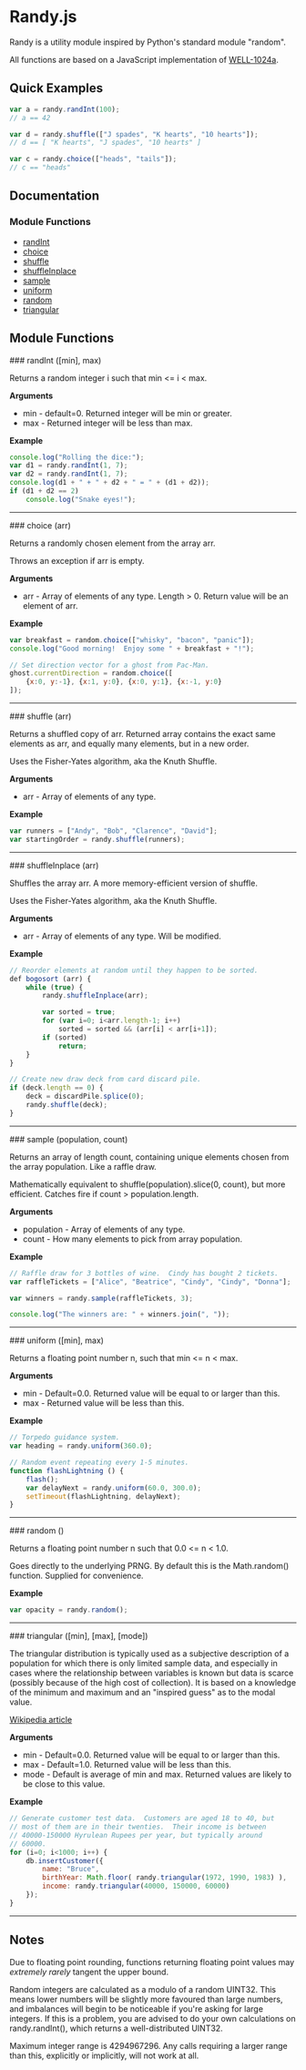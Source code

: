 # Randy.js

Randy is a utility module inspired by Python's standard module
"random".

All functions are based on a JavaScript implementation of
[WELL-1024a](http://en.wikipedia.org/wiki/Well_equidistributed_long-period_linear).

## Quick Examples

```javascript
var a = randy.randInt(100);
// a == 42
```

```javascript
var d = randy.shuffle(["J spades", "K hearts", "10 hearts"]);
// d == [ "K hearts", "J spades", "10 hearts" ]
```

```javascript
var c = randy.choice(["heads", "tails"]);
// c == "heads"
```

## Documentation

### Module Functions

* [randInt](#randInt)
* [choice](#choice)
* [shuffle](#shuffle)
* [shuffleInplace](#shuffleInplace)
* [sample](#sample)
* [uniform](#uniform)
* [random](#random)
* [triangular](#triangular)

## Module Functions

<a name="randInt" />
### randInt ([min], max)

Returns a random integer i such that min <= i < max.

__Arguments__

* min - default=0. Returned integer will be min or greater.
* max - Returned integer will be less than max.

__Example__

```javascript
console.log("Rolling the dice:");
var d1 = randy.randInt(1, 7);
var d2 = randy.randInt(1, 7);
console.log(d1 + " + " + d2 + " = " + (d1 + d2));
if (d1 + d2 == 2)
    console.log("Snake eyes!");
```

---------------------------------------

<a name="choice" />
### choice (arr)

Returns a randomly chosen element from the array arr.

Throws an exception if arr is empty.

__Arguments__

* arr - Array of elements of any type.  Length > 0.
        Return value will be an element of arr.

__Example__

```javascript
var breakfast = random.choice(["whisky", "bacon", "panic"]);
console.log("Good morning!  Enjoy some " + breakfast + "!");

// Set direction vector for a ghost from Pac-Man.
ghost.currentDirection = random.choice([
    {x:0, y:-1}, {x:1, y:0}, {x:0, y:1}, {x:-1, y:0}
]);
```
    
---------------------------------------

<a name="shuffle" />
### shuffle (arr)

Returns a shuffled copy of arr.  Returned array contains the exact
same elements as arr, and equally many elements, but in a new order.

Uses the Fisher-Yates algorithm, aka the Knuth Shuffle.

__Arguments__

* arr - Array of elements of any type.

__Example__

```javascript
var runners = ["Andy", "Bob", "Clarence", "David"];
var startingOrder = randy.shuffle(runners);
```

---------------------------------------

<a name="shuffleInplace" />
### shuffleInplace (arr)

Shuffles the array arr.  A more memory-efficient version of shuffle.

Uses the Fisher-Yates algorithm, aka the Knuth Shuffle.

__Arguments__

* arr - Array of elements of any type.  Will be modified.

__Example__

```javascript
// Reorder elements at random until they happen to be sorted.
def bogosort (arr) {
    while (true) {
        randy.shuffleInplace(arr);

        var sorted = true;
        for (var i=0; i<arr.length-1; i++)
            sorted = sorted && (arr[i] < arr[i+1]);
        if (sorted)
            return;
    }
}

// Create new draw deck from card discard pile.
if (deck.length == 0) {
    deck = discardPile.splice(0);
    randy.shuffle(deck);
}
```

---------------------------------------

<a name="sample" />
### sample (population, count)

Returns an array of length count, containing unique elements chosen
from the array population.  Like a raffle draw.

Mathematically equivalent to shuffle(population).slice(0, count), but
more efficient.  Catches fire if count > population.length.

__Arguments__

* population - Array of elements of any type.
* count - How many elements to pick from array population.

__Example__

```javascript
// Raffle draw for 3 bottles of wine.  Cindy has bought 2 tickets.
var raffleTickets = ["Alice", "Beatrice", "Cindy", "Cindy", "Donna"];

var winners = randy.sample(raffleTickets, 3);

console.log("The winners are: " + winners.join(", "));
```

---------------------------------------

<a name="uniform" />
### uniform ([min], max)

Returns a floating point number n, such that min <= n < max.

__Arguments__

* min - Default=0.0.  Returned value will be equal to or larger than
        this.
* max - Returned value will be less than this.

__Example__

```javascript
// Torpedo guidance system.
var heading = randy.uniform(360.0);

// Random event repeating every 1-5 minutes.
function flashLightning () {
    flash();
    var delayNext = randy.uniform(60.0, 300.0);
    setTimeout(flashLightning, delayNext);
}
```

---------------------------------------

<a name="random" />
### random ()

Returns a floating point number n such that 0.0 <= n < 1.0.

Goes directly to the underlying PRNG.  By default this is the
Math.random() function.  Supplied for convenience.

__Example__

```javascript
var opacity = randy.random();
```

---------------------------------------

<a name="triangular" />
### triangular ([min], [max], [mode])

The triangular distribution is typically used as a subjective
description of a population for which there is only limited sample
data, and especially in cases where the relationship between variables
is known but data is scarce (possibly because of the high cost of
collection). It is based on a knowledge of the minimum and maximum and
an "inspired guess" as to the modal value.

[Wikipedia article](http://en.wikipedia.org/wiki/Triangular_distribution)

__Arguments__

* min - Default=0.0.  Returned value will be equal to or larger than
        this.
* max - Default=1.0.  Returned value will be less than this.
* mode - Default is average of min and max.  Returned values are likely
         to be close to this value.

__Example__

```javascript
// Generate customer test data.  Customers are aged 18 to 40, but
// most of them are in their twenties.  Their income is between
// 40000-150000 Hyrulean Rupees per year, but typically around
// 60000.
for (i=0; i<1000; i++) {
    db.insertCustomer({
        name: "Bruce",
        birthYear: Math.floor( randy.triangular(1972, 1990, 1983) ),
        income: randy.triangular(40000, 150000, 60000)
    });
}
```

---------------------------------------

## Notes

Due to floating point rounding, functions returning floating point
values may *extremely rarely* tangent the upper bound.

Random integers are calculated as a modulo of a random UINT32.  This
means lower numbers will be slightly more favoured than large numbers,
and imbalances will begin to be noticeable if you're asking for large
integers.  If this is a problem, you are advised to do your own
calculations on randy.randInt(), which returns a well-distributed
UINT32.

Maximum integer range is 4294967296.  Any calls requiring a larger
range than this, explicitly or implicitly, will not work at all.
